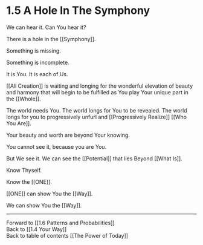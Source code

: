 # 1.5 A Hole In The Symphony

We can hear it. Can You hear it? 

There is a hole in the [[Symphony]]. 

Something is missing. 

Something is incomplete. 

It is You. It is each of Us. 

[[All Creation]] is waiting and longing for the wonderful elevation of beauty and harmony that will begin to be fulfilled as You play Your unique part in the [[Whole]]. 

The world needs You. The world longs for You to be revealed. The world longs for you to progressively unfurl and [[Progressively Realize]] [[Who You Are]]. 

Your beauty and worth are beyond Your knowing. 

You cannot see it, because you are You.  

But We see it. We can see the [[Potential]] that lies Beyond [[What Is]].  

Know Thyself.  

Know the [[ONE]]. 

[[ONE]] can show You the [[Way]].  

We can show You the [[Way]]. 

___

Forward to [[1.6 Patterns and Probabilities]]  
Back to [[1.4 Your Way]]  
Back to table of contents [[The Power of Today]]  